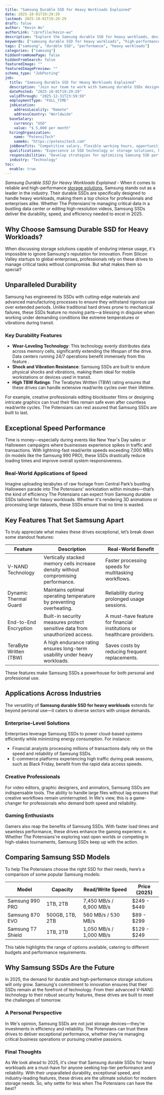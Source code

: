 ```yaml
---
title: "Samsung Durable SSD for Heavy Workloads Explained"
date: 2025-10-01T19:29:29
lastmod: 2025-10-01T19:29:29
draft: false
author: "Kevin Wu"
authorLink: "/profile/kevin-wu"
description: "Explore the Samsung durable SSD for heavy workloads, designed to deliver exceptional reliability, speed, and performance for demanding tasks across industries."
keywords: ["samsung durable SSD for heavy workloads", "high-performance Samsung SSD", "reliable SSD for heavy workloads"]
tags: ["samsung", "durable SSD", "performance", "heavy workloads"]
categories: ["samsung"]
hiddenFromHomePage: false
hiddenFromSearch: false
featuredImage: ""
featuredImagePreview: ""
schema_type: "JobPosting"
job:
  title: "Samsung Durable SSD for Heavy Workloads Explained"
  description: "Join our team to work with Samsung durable SSDs designed for heavy workloads, ensuring optimal performance and reliability for enterprise and creative applications."
  datePosted: "2025-10-01T19:29:29"
  validThrough: "2025-12-31T23:59:59"
  employmentType: "FULL_TIME"
  jobLocation:
    addressLocality: "Remote"
    addressCountry: "Worldwide"
  baseSalary:
    currency: "USD"
    value: "$ 5,000 per month"
  hiringOrganization:
    name: "PotensiTech"
    sameAs: "https://potensitech.com"
  jobBenefits: "Competitive salary, flexible working hours, opportunities for professional growth, access to cutting-edge Samsung SSD technology."
  qualifications: "Experience in SSD technology or storage solutions, knowledge of Samsung products, strong analytical skills, and ability to manage high-performance systems."
  responsibilities: "Develop strategies for optimizing Samsung SSD performance under heavy workloads, provide technical support to clients, and collaborate with teams to implement innovative storage solutions."
  industry: "Technology"
toc:
  enable: true
---
```


*Samsung Durable SSD for Heavy Workloads Explained* - When it comes to reliable and high-performance [storage solutions](/samsung/samsung-microsd-card-for-affordable-storage), Samsung stands out as a leader in the industry. Their durable SSDs are specifically designed to handle heavy workloads, making them a top choice for professionals and enterprises alike. Whether The Potensians're managing critical data in a bustling data center or editing high-resolution videos, Samsung SSDs deliver the durability, speed, and efficiency needed to excel in 2025. 

## Why Choose Samsung Durable SSD for Heavy Workloads?

When discussing storage solutions capable of enduring intense usage, it's impossible to ignore Samsung's reputation for innovation. From Silicon Valley startups to global enterprises, professionals rely on these drives to manage critical tasks without compromise. But what makes them so special?

## Unparalleled Durability

Samsung has engineered its SSDs with cutting-edge materials and advanced manufacturing processes to ensure they withstand rigorous use over extended periods. Unlike traditional hard drives prone to mechanical failures, these SSDs feature no moving parts—a blessing in disguise when working under demanding conditions like extreme temperatures or vibrations during transit.

### Key Durability Features

- **Wear-Leveling Technology**: This technology evenly distributes data across memory cells, significantly extending the lifespan of the drive. Data centers running 24/7 operations benefit immensely from this feature .
- **Shock and Vibration Resistance**: Samsung SSDs are built to endure physical shocks and vibrations, making them ideal for mobile workstations or devices used in transit.
- **High TBW Ratings**: The Terabytes Written (TBW) rating ensures that these drives can handle extensive read/write cycles over their lifetime.

For example, creative professionals editing blockbuster films or designing intricate graphics can trust their files remain safe even after countless read/write cycles. The Potensians can rest assured that Samsung SSDs are built to last.

## Exceptional Speed Performance

Time is money—especially during events like New Year's Day sales or Halloween campaigns where businesses experience spikes in traffic and transactions. With lightning-fast read/write speeds exceeding 7,000 MB/s (in models like the Samsung 990 PRO), these SSDs drastically reduce loading times and improve overall system responsiveness.

### Real-World Applications of Speed

Imagine uploading terabytes of raw footage from Central Park’s bustling Halloween parade into The Potensians' workstation within minutes—that’s the kind of efficiency The Potensians can expect from Samsung durable SSDs tailored for heavy workloads. Whether it's rendering 3D animations or processing large datasets, these SSDs ensure that no time is wasted.

## Key Features That Set Samsung Apart

To truly appreciate what makes these drives exceptional, let’s break down some standout features:

<div class="table-responsive">
<table class="html-table">
<thead>
<tr>
<th>Feature</th>
<th>Description</th>
<th>Real-World Benefit</th>
</tr>
</thead>
<tbody>
<tr>
<td>V-NAND Technology</td>
<td>Vertically stacked memory cells increase density without compromising performance.</td>
<td>Faster processing speeds for multitasking workflows.</td>
</tr>
<tr>
<td>Dynamic Thermal Guard</td>
<td>Maintains optimal operating temperature by preventing overheating.</td>
<td>Reliability during prolonged usage sessions.</td>
</tr>
<tr>
<td>End-to-End Encryption</td>
<td>Built-in security measures protect sensitive data from unauthorized access.</td>
<td>A must-have feature for financial institutions or healthcare providers.</td>
</tr>
<tr>
<td>TeraByte Written (TBW)</td>
<td>A high endurance rating ensures long-term usability under heavy workloads.</td>
<td>Saves costs by reducing frequent replacements.</td>
</tr>
</tbody>
</table>
</div>

These features make Samsung SSDs a powerhouse for both personal and professional use.

## Applications Across Industries

The versatility of **Samsung durable SSD for heavy workloads** extends far beyond personal use—it caters to diverse sectors with unique demands.

### Enterprise-Level Solutions

Enterprises leverage Samsung SSDs to power cloud-based systems efficiently while minimizing energy consumption. For instance:

- Financial analysts processing millions of transactions daily rely on the speed and reliability of Samsung SSDs.
- E-commerce platforms experiencing high traffic during peak seasons, such as Black Friday, benefit from the rapid data access speeds.

### Creative Professionals

For video editors, graphic designers, and animators, Samsung SSDs are indispensable tools. The ability to handle large files without lag ensures that creative workflows remain uninterrupted. In We's view, this is a game-changer for professionals who demand both speed and reliability.

### Gaming Enthusiasts

Gamers also reap the benefits of Samsung SSDs. With faster load times and seamless performance, these drives enhance the gaming experienc e. Whether The Potensians're exploring vast open worlds or competing in high-stakes tournaments, Samsung SSDs keep up with the action.

## Comparing Samsung SSD Models

To help The Potensians choose the right SSD for their needs, here’s a comparison of some popular Samsung models:

<div class="table-responsive">
<table class="html-table">
<thead>
<tr>
<th>Model</th>
<th>Capacity</th>
<th>Read/Write Speed</th>
<th>Price (2025)</th>
</tr>
</thead>
<tbody>
<tr>
<td>Samsung 990 PRO</td>
<td>1TB, 2TB</td>
<td>7,450 MB/s / 6,900 MB/s</td>
<td>$249 - $449</td>
</tr>
<tr>
<td>Samsung 870 EVO</td>
<td>500GB, 1TB, 2TB</td>
<td>560 MB/s / 530 MB/s</td>
<td>$89 - $299</td>
</tr>
<tr>
<td>Samsung T7 Shield</td>
<td>1TB, 2TB</td>
<td>1,050 MB/s / 1,000 MB/s</td>
<td>$129 - $249</td>
</tr>
</tbody>
</table>
</div>

This table highlights the range of options available, catering to different budgets and performance requirements.

## Why Samsung SSDs Are the Future

In 2025, the demand for durable and high-performance storage solutions will only grow. Samsung's commitment to innovation ensures that their SSDs remain at the forefront of technology. From their advanced V-NAND technology to their robust security features, these drives are built to meet the challenges of tomorrow.

### A Personal Perspective

In We's opinion, Samsung SSDs are not just storage devices—they're investments in efficiency and reliability. The Potensians can trust these drives to deliver exceptional performance, whether they're managing critical business operations or pursuing creative passions.

### Final Thoughts

As We look ahead to 2025, it's clear that Samsung durable SSDs for heavy workloads are a must-have for anyone seeking top-tier performance and reliability. With their unparalleled durability, exceptional speed, and industry-leading features, these drives are the ultimate solution for modern storage needs. So, why settle for less when The Potensians can have the best?